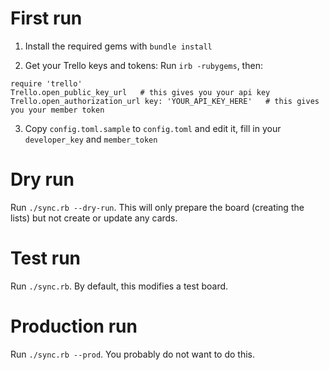 # First run

1. Install the required gems with `bundle install`

2. Get your Trello keys and tokens: Run `irb -rubygems`, then:

```
require 'trello'
Trello.open_public_key_url   # this gives you your api key
Trello.open_authorization_url key: 'YOUR_API_KEY_HERE'   # this gives you your member token
```

3. Copy `config.toml.sample` to `config.toml` and edit it, fill in your `developer_key` and `member_token`

# Dry run

Run `./sync.rb --dry-run`. This will only prepare the board (creating the lists) but not create or update any cards.

# Test run

Run `./sync.rb`. By default, this modifies a test board.

# Production run

Run `./sync.rb --prod`. You probably do not want to do this.
